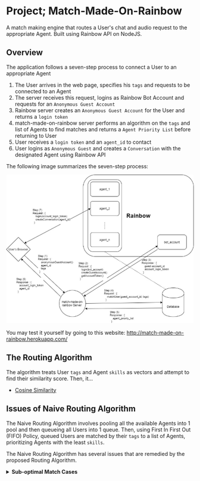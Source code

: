 # Project; Match-Made-On-Rainbow
A match making engine that routes a User's chat and audio request to the appropriate Agent. Built using Rainbow API on NodeJS.

## Overview
The application follows a seven-step process to connect a User to an appropriate Agent
1. The User arrives in the web page, specifies his `tags` and requests to be connected to an Agent
2. The server receives this request, logins as Rainbow Bot Account and requests for an `Anonymous Guest Account`
3. Rainbow server creates an `Anonymous Guest Account` for the User and returns a `login token`
5. match-made-on-rainbow server performs an algorithm on the `tags` and list of Agents to find matches and returns a `Agent Priority List` before returning to User
6. User receives a `login token` and an `agent_id` to contact
7. User logins as `Anonymous Guest` and creates a `Conversation` with the designated Agent using Rainbow API

The following image summarizes the seven-step process:

![Overview Image](/images/overview.jpg)

You may test it yourself by going to this website: http://match-made-on-rainbow.herokuapp.com/

## The Routing Algorithm
The algorithm treats User `tags` and Agent `skills` as vectors and attempt to find their similarity score. Then, it...
- [Cosine Similarity](#Cosine-Similarity)

## Issues of Naive Routing Algorithm
The Naive Routing Algorithm involves pooling all the available Agents into 1 pool and then queueing all Users into 1 queue. Then, using First In First Out (FIFO) Policy, queued Users are matched by their `tags` to a list of Agents, prioritizing Agents with the least `skills`.

The Naive Routing Algorithm has several issues that are remedied by the proposed Routing Algorithm.

<details>
<summary><b>Sub-optimal Match Cases</b></summary>

The Naive Routing Algorithm works well when there are very few `tags` involved and many Agents covering multiple `tag` combinations allowing for perfect matches. However, as the number of `tags` increase and Agents decrease, Naive Routing Algorithm will perform poorly when it has to make sub-optimal matches.

For example, given 26 `tags` from `a` to `z`, suppose that a User chooses 4 out of these `tags`. In total there will be `26C4 = 14950` total combinations. It is unlikely that there will be a perfect match to be found between this User and any Agent available.

As one can expect, this scenario is fairly common and should be expected to be the norm. As such, for a routing algorithm to perform well, it should be able to generate and rank sub-optimal matches fairly well. The proposed algorithm uses cosine similarity to generate and rank sub-optimal match cases.

### Cosine Similarity



</details>

